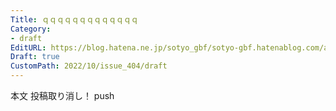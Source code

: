 ```yaml
---
Title: ｑｑｑｑｑｑｑｑｑｑｑｑｑ
Category:
- draft
EditURL: https://blog.hatena.ne.jp/sotyo_gbf/sotyo-gbf.hatenablog.com/atom/entry/4207112889925064781
Draft: true
CustomPath: 2022/10/issue_404/draft
---
```


本文
投稿取り消し！
push
